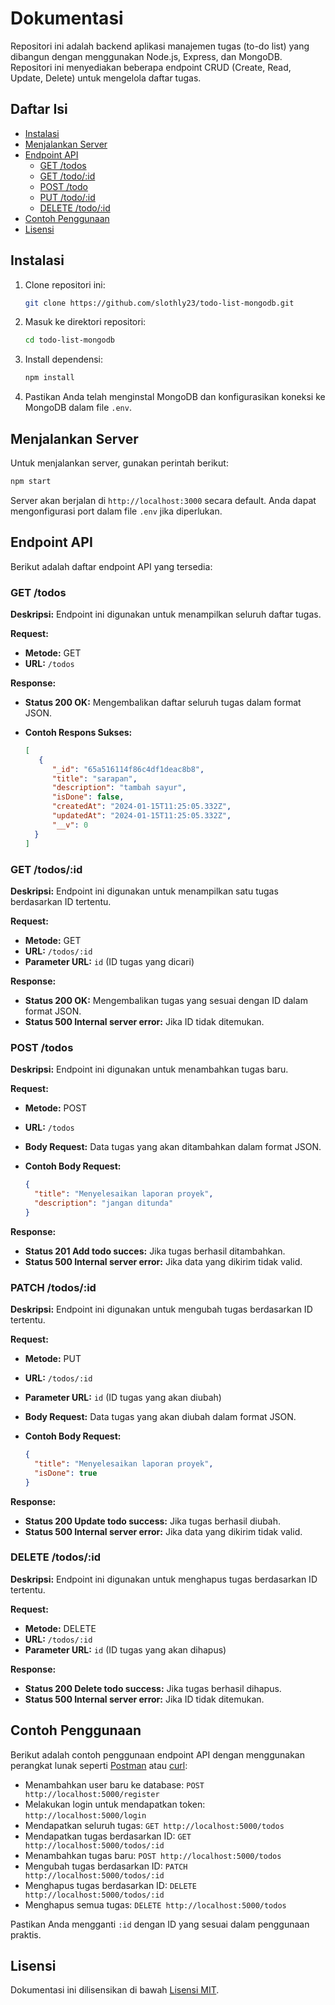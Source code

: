 
# Dokumentasi

Repositori ini adalah backend aplikasi manajemen tugas (to-do list) yang dibangun dengan menggunakan Node.js, Express, dan MongoDB. Repositori ini menyediakan beberapa endpoint CRUD (Create, Read, Update, Delete) untuk mengelola daftar tugas.

## Daftar Isi

- [Instalasi](#instalasi)
- [Menjalankan Server](#menjalankan-server)
- [Endpoint API](#endpoint-api)
  - [GET /todos](#get-todos)
  - [GET /todo/:id](#get-todo-id)
  - [POST /todo](#post-todo)
  - [PUT /todo/:id](#put-todo-id)
  - [DELETE /todo/:id](#delete-todo-id)
- [Contoh Penggunaan](#contoh-penggunaan)
- [Lisensi](#lisensi)

## Instalasi

1. Clone repositori ini:

   ```bash
   git clone https://github.com/slothly23/todo-list-mongodb.git
   ```

2. Masuk ke direktori repositori:

   ```bash
   cd todo-list-mongodb
   ```

3. Install dependensi:

   ```bash
   npm install
   ```

4. Pastikan Anda telah menginstal MongoDB dan konfigurasikan koneksi ke MongoDB dalam file `.env`.

## Menjalankan Server

Untuk menjalankan server, gunakan perintah berikut:

```bash
npm start
```

Server akan berjalan di `http://localhost:3000` secara default. Anda dapat mengonfigurasi port dalam file `.env` jika diperlukan.

## Endpoint API

Berikut adalah daftar endpoint API yang tersedia:

### GET /todos

**Deskripsi:** Endpoint ini digunakan untuk menampilkan seluruh daftar tugas.

**Request:**

- **Metode:** GET
- **URL:** `/todos`

**Response:**

- **Status 200 OK:** Mengembalikan daftar seluruh tugas dalam format JSON.
- **Contoh Respons Sukses:**

  ```json
  [
     {
        "_id": "65a516114f86c4df1deac8b8",
        "title": "sarapan",
        "description": "tambah sayur",
        "isDone": false,
        "createdAt": "2024-01-15T11:25:05.332Z",
        "updatedAt": "2024-01-15T11:25:05.332Z",
        "__v": 0
    }
  ]
  ```

### GET /todos/:id

**Deskripsi:** Endpoint ini digunakan untuk menampilkan satu tugas berdasarkan ID tertentu.

**Request:**

- **Metode:** GET
- **URL:** `/todos/:id`
- **Parameter URL:** `id` (ID tugas yang dicari)

**Response:**

- **Status 200 OK:** Mengembalikan tugas yang sesuai dengan ID dalam format JSON.
- **Status 500 Internal server error:** Jika ID tidak ditemukan.

### POST /todos

**Deskripsi:** Endpoint ini digunakan untuk menambahkan tugas baru.

**Request:**

- **Metode:** POST
- **URL:** `/todos`
- **Body Request:** Data tugas yang akan ditambahkan dalam format JSON.
- **Contoh Body Request:**

  ```json
  {
    "title": "Menyelesaikan laporan proyek",
    "description": "jangan ditunda"
  }
  ```

**Response:**

- **Status 201 Add todo succes:** Jika tugas berhasil ditambahkan.
- **Status 500 Internal server error:** Jika data yang dikirim tidak valid.

### PATCH /todos/:id

**Deskripsi:** Endpoint ini digunakan untuk mengubah tugas berdasarkan ID tertentu.

**Request:**

- **Metode:** PUT
- **URL:** `/todos/:id`
- **Parameter URL:** `id` (ID tugas yang akan diubah)
- **Body Request:** Data tugas yang akan diubah dalam format JSON.
- **Contoh Body Request:**

  ```json
  {
    "title": "Menyelesaikan laporan proyek",
    "isDone": true
  }
  ```

**Response:**

- **Status 200 Update todo success:** Jika tugas berhasil diubah.
- **Status 500 Internal server error:** Jika data yang dikirim tidak valid.

### DELETE /todos/:id

**Deskripsi:** Endpoint ini digunakan untuk menghapus tugas berdasarkan ID tertentu.

**Request:**

- **Metode:** DELETE
- **URL:** `/todos/:id`
- **Parameter URL:** `id` (ID tugas yang akan dihapus)

**Response:**

- **Status 200 Delete todo success:** Jika tugas berhasil dihapus.
- **Status 500 Internal server error:** Jika ID tidak ditemukan.

## Contoh Penggunaan

Berikut adalah contoh penggunaan endpoint API dengan menggunakan perangkat lunak seperti [Postman](https://www.postman.com/) atau [curl](https://curl.se/):

- Menambahkan user baru ke database: `POST http://localhost:5000/register`
- Melakukan login untuk mendapatkan token: `http://localhost:5000/login`
- Mendapatkan seluruh tugas: `GET http://localhost:5000/todos`
- Mendapatkan tugas berdasarkan ID: `GET http://localhost:5000/todos/:id`
- Menambahkan tugas baru: `POST http://localhost:5000/todos`
- Mengubah tugas berdasarkan ID: `PATCH http://localhost:5000/todos/:id`
- Menghapus tugas berdasarkan ID: `DELETE http://localhost:5000/todos/:id`
- Menghapus semua tugas: `DELETE http://localhost:5000/todos`

Pastikan Anda mengganti `:id` dengan ID yang sesuai dalam penggunaan praktis.

## Lisensi

Dokumentasi ini dilisensikan di bawah [Lisensi MIT](LICENSE.md).
